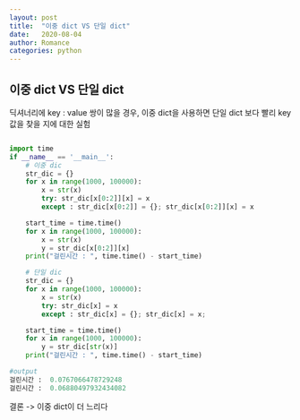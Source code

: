 ```yaml
---
layout: post
title:  "이중 dict VS 단일 dict"
date:   2020-08-04
author: Romance
categories: python
---
```

## 이중 dict VS 단일 dict

딕셔너리에 key : value 쌍이 많을 경우, 이중 dict을 사용하면 단일 dict 보다 빨리 key값을 찾을 지에 대한 실험
```python

import time
if __name__ == '__main__':
    # 이중 dic
    str_dic = {}
    for x in range(1000, 100000):
        x = str(x)
        try: str_dic[x[0:2]][x] = x
        except : str_dic[x[0:2]] = {}; str_dic[x[0:2]][x] = x

    start_time = time.time()
    for x in range(1000, 100000):
        x = str(x)
        y = str_dic[x[0:2]][x]
    print("걸린시간 : ", time.time() - start_time)

    # 단일 dic
    str_dic = {}
    for x in range(1000, 100000):
        x = str(x)
        try: str_dic[x] = x
        except : str_dic[x] = {}; str_dic[x] = x;

    start_time = time.time()
    for x in range(1000, 100000):
        y = str_dic[str(x)]
    print("걸린시간 : ", time.time() - start_time)

```

```python
#output
걸린시간 :  0.0767066478729248
걸린시간 :  0.06880497932434082
```
결론 -> 이중 dict이 더 느리다
